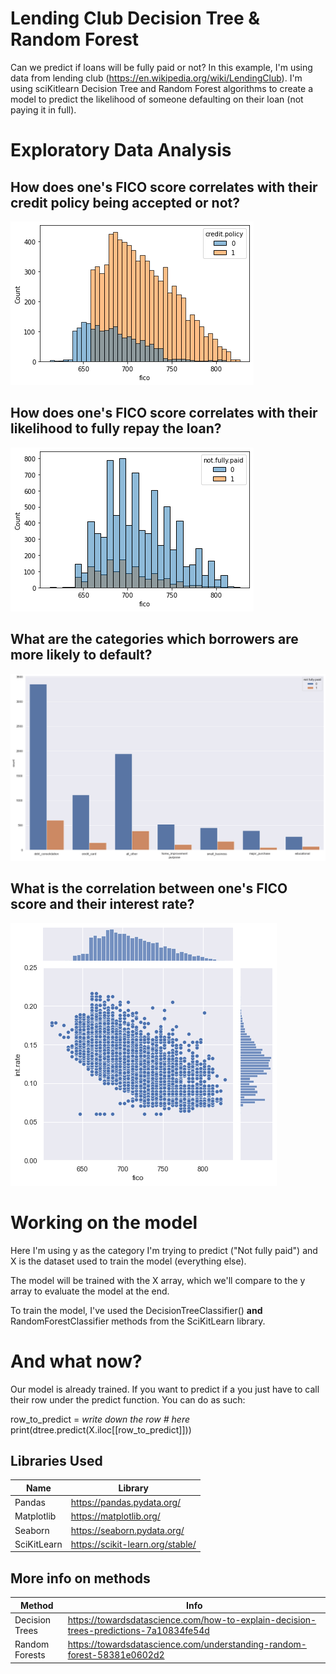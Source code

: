 # Lending Club Decision Tree & Random Forest

Can we predict if loans will be fully paid or not? 
In this example, I'm using data from lending club (https://en.wikipedia.org/wiki/LendingClub).
I'm using sciKitlearn Decision Tree and Random Forest algorithms to create a model to predict the likelihood of someone defaulting on their loan (not paying it in full).

# Exploratory Data Analysis

## How does one's FICO score correlates with their credit policy being accepted or not?

![fico_creditPolicy](./fico_creditPolicy.png)

## How does one's FICO score correlates with their likelihood to fully repay the loan?

![fico_fullyPaid](./fico_fullyPaid.png)

## What are the categories which borrowers are more likely to default?

![category_and_default](./category_and_default.png)

## What is the correlation between one's FICO score and their interest rate?

![fico_interestRate](./fico_interestRate.png)

# Working on the model

Here I'm using y as the category I'm trying to predict ("Not fully paid") and X is the dataset used to train the model (everything else).

The model will be trained with the X array, which we'll compare to the y array to evaluate the model at the end.

To train the model, I've used the DecisionTreeClassifier() **and** RandomForestClassifier methods from the SciKitLearn library.

# And what now?
Our model is already trained.
If you want to predict if a you just have to call their row under the predict function. You can do as such:

row_to_predict = *write down the row # here*
print(dtree.predict(X.iloc[[row_to_predict]]))

## Libraries Used

| Name | Library |
| ------ | ------ |
| Pandas | https://pandas.pydata.org/ |
| Matplotlib | https://matplotlib.org/ |
| Seaborn | https://seaborn.pydata.org/ |
| SciKitLearn | https://scikit-learn.org/stable/ |

## More info on methods

| Method | Info |
| ------ | ------ |
| Decision Trees | https://towardsdatascience.com/how-to-explain-decision-trees-predictions-7a10834fe54d |
| Random Forests | https://towardsdatascience.com/understanding-random-forest-58381e0602d2 |